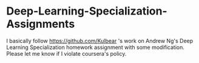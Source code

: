 # Deep-Learning-Specialization-Assignments
I basically follow https://github.com/Kulbear 's work on Andrew Ng's Deep Learning Specialization homework assignment with some modification.
Please let me know if I violate coursera's policy.
